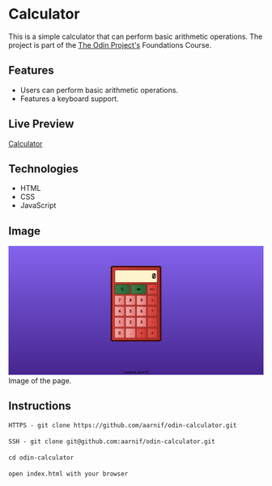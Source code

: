 # Calculator

This is a simple calculator that can perform basic arithmetic operations.
The project is part of the [The Odin Project's](https://www.theodinproject.com/) Foundations Course.

## Features

- Users can perform basic arithmetic operations.
- Features a keyboard support.

## Live Preview

[Calculator](https://aarnif.github.io/odin-calculator/)

## Technologies

- HTML
- CSS
- JavaScript

## Image

![Index Page](assets/images/page.png)
Image of the page.

## Instructions

```
HTTPS - git clone https://github.com/aarnif/odin-calculator.git

SSH - git clone git@github.com:aarnif/odin-calculator.git

cd odin-calculator

open index.html with your browser
```

